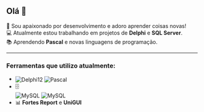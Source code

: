 ## Olá 👋

🌟 Sou apaixonado por desenvolvimento e adoro aprender coisas novas!  
💻 Atualmente estou trabalhando em projetos de **Delphi** e **SQL Server**.  
📚 Aprendendo **Pascal** e novas linguagens de programação.

---

### Ferramentas que utilizo atualmente:
- <div style="display: inline_block">
    <img align="center" alt="Delphi12" src="https://img.shields.io/badge/Delphi-CC342D?style=for-the-badge&logo=delphi&logoColor=white" />
    <img align="center" alt="Pascal" src="https://img.shields.io/badge/Pascal-Language-yellow?logo=delphi&logoColor=black" />
- 🗄️ <div style="display: inline_block">
      <img align="center" alt="MySQL" src="https://img.shields.io/badge/SQL%20Server-Database-blue?logo=microsoftsqlserver&logoColor=white" />
      <img align="center" alt="MySQL" src="https://img.shields.io/badge/MySQL-Database-blue?logo=mysql&logoColor=white" />
- 📊 **Fortes Report** e **UniGUI**



  
  


<!--
**Wellricio/Wellricio** is a ✨ _special_ ✨ repository because its `README.md` (this file) appears on your GitHub profile.

Here are some ideas to get you started:

- 🔭 I’m currently working on ...
- 🌱 I’m currently learning ...
- 👯 I’m looking to collaborate on ...
- 🤔 I’m looking for help with ...
- 💬 Ask me about ...
- 📫 How to reach me: ...
- 😄 Pronouns: ...
- ⚡ Fun fact: ...
-->
